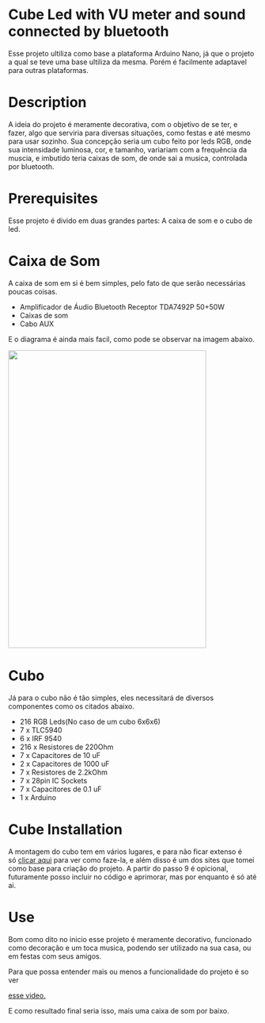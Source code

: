 # Cube Led with VU meter and sound connected by bluetooth

 Esse projeto ultiliza como base a plataforma Arduino Nano, já que o projeto a qual se teve uma base ultiliza da mesma. Porém é facilmente adaptavel para outras plataformas.

# Description 

A ideia do projeto é meramente decorativa, com o objetivo de se ter, e fazer, algo que serviria para diversas situações, como festas e até mesmo para usar sozinho. Sua concepção seria um cubo feito por leds RGB, onde sua intensidade luminosa, cor, e tamanho, variariam com a frequência da muscia, e imbutido teria caixas de som, de onde sai a musica, controlada por bluetooth.

# Prerequisites 

Esse projeto é divido em duas grandes partes: A caixa de som e o cubo de led.

# Caixa de Som

A caixa de som em si é bem simples, pelo fato de que serão necessárias poucas coisas.
<ul>
<li>Amplificador de &Aacute;udio Bluetooth Receptor TDA7492P 50+50W</li>
<li>Caixas de som</li>
<li>Cabo AUX</li>
</ul>
E o diagrama é ainda mais facil, como pode se observar na imagem abaixo.

<p><img src="https://github.com/LilianSSanson/Cube-Led-Com-VU-Meter-Via-Bluethooth/blob/master/Amplificador%20de%20%C3%81udio%20Bluetooth.jpg" width="400" height="600" /></p>

# Cubo 

<p>J&aacute; para o cubo n&atilde;o &eacute; t&atilde;o simples, eles necessitar&aacute; de diversos componentes como os citados abaixo.</p>
<ul>
<li>216 RGB Leds(No caso de um cubo 6x6x6)</li>
<li>7 x TLC5940</li>
<li>6 x IRF 9540</li>
<li>216 x Resistores de 220Ohm</li>
<li>7 x Capacitores de 10 uF</li>
<li>2 x Capacitores de 1000 uF</li>
<li>7 x Resistores de 2.2kOhm</li>
<li>7 x 28pin IC Sockets</li>
<li>7 x Capacitores de 0.1 uF&nbsp;</li>
<li>1 x Arduino</li>
</ul>

# Cube Installation

<p>A montagem do cubo tem em v&aacute;rios lugares, e para n&atilde;o ficar extenso &eacute; s&oacute;&nbsp;<a href="https://www.instructables.com/id/RGB-LED-Cube-With-Bluetooth-App-AnimationCreator/">clicar aqui</a>&nbsp;para ver como faze-la, e al&eacute;m disso &eacute; um dos sites que tomei como base para cria&ccedil;&atilde;o do projeto. A partir do passo 9 &eacute; opicional, futuramente posso incluir no c&oacute;digo e aprimorar, mas por enquanto &eacute; s&oacute; at&eacute; ai.</p>

# Use

Bom como dito no inicio esse projeto é meramente decorativo, funcionado como decoração e um toca musica, podendo ser utilizado na sua casa, ou em festas com seus amigos.

Para que possa entender mais ou menos a funcionalidade do projeto é so ver<p><a href="https://www.youtube.com/watch?v=hyaItBO_Ryo" target="_blank" rel="noopener">esse video.</a></p>

E como resultado final seria isso, mais uma caixa de som por baixo.
